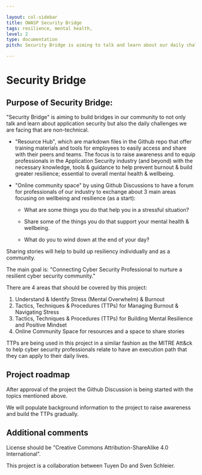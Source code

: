 ```yaml
---

layout: col-sidebar
title: OWASP Security Bridge
tags: resilience, mental health,
level: 2
type: documentation
pitch: Security Bridge is aiming to talk and learn about our daily challenges we are facing that are non-technical.

---
```



# Security Bridge

## Purpose of Security Bridge:

"Security Bridge" is aiming to build bridges in our community to not only talk and learn about application security but also the daily challenges we are facing that are non-technical.

- "Resource Hub", which are markdown files in the Github repo that offer training materials and tools for employees to easily access and share with their peers and teams. The focus is to raise awareness and to equip professionals in the Application Security industry (and beyond) with the necessary knowledge, tools & guidance to help prevent burnout & build greater resilience; essential to overall mental health & wellbeing. 

- "Online community space" by using Github Discussions to have a forum for professionals of our industry to exchange about 3 main areas focusing on wellbeing and resilience (as a start):

  - What are some things you do that help you in a stressful situation?

  - Share some of the things you do that support your mental health & wellbeing.

  - What do you to wind down at the end of your day?

Sharing stories will help to build up resiliency individually and as a community. 


The main goal is: "Connecting Cyber Security Professional to nurture a resilient cyber security community."

There are 4 areas that should be covered by this project:

1. Understand & Identify Stress (Mental Overwhelm) & Burnout 
2. Tactics, Techniques & Procedures (TTPs) for Managing Burnout & Navigating Stress
3. Tactics, Techniques & Procedures (TTPs) for Building Mental Resilience and Positive Mindset
4. Online Community Space for resources and a space to share stories

TTPs are being used in this project in a similar fashion as the MITRE Att&ck to help cyber security professionals relate to have an execution path that they can apply to their daily lives. 

## Project roadmap

After approval of the project the Github Discussion is being started with the topics mentioned above. 

We will populate background information to the project to raise awareness and build the TTPs gradually.

## Additional comments
License should be "Creative Commons Attribution-ShareAlike 4.0 International".

This project is a collaboration between Tuyen Do and Sven Schleier.

